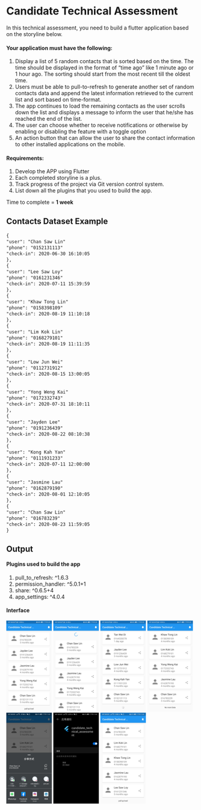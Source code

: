 # Candidate Technical Assessment

In this technical assessment, you need to build a flutter application based
on the storyline below.
#### Your application must have the following:
1. Display a list of 5 random contacts that is sorted based on the time. The time should be
displayed in the format of “time ago” like 1 minute ago or 1 hour ago. The sorting should
start from the most recent till the oldest time.
2. Users must be able to pull-to-refresh to generate another set of random contacts data
and append the latest information retrieved to the current list and sort based on
time-format.
3. The app continues to load the remaining contacts as the user scrolls down the list and
displays a message to inform the user that he/she has reached the end of the list.
4. The user can choose whether to receive notifications or otherwise by enabling or
disabling the feature with a toggle option
5. An action button that can allow the user to share the contact information to other
installed applications on the mobile.
#### Requirements:
1. Develop the APP using Flutter
2. Each completed storyline is a plus.
3. Track progress of the project via Git version control system.
4. List down all the plugins that you used to build the app.

Time to complete = <b>1 week</b>

## Contacts Dataset Example
````
{
"user": "Chan Saw Lin"
"phone": "0152131113"
"check-in": 2020-06-30 16:10:05
},
{
"user": "Lee Saw Loy"
"phone": "0161231346"
"check-in": 2020-07-11 15:39:59
},
{
"user": "Khaw Tong Lin"
"phone": "0158398109"
"check-in": 2020-08-19 11:10:18
},
{
"user": "Lim Kok Lin"
"phone": "0168279101"
"check-in": 2020-08-19 11:11:35
},
{
"user": "Low Jun Wei"
"phone": "0112731912"
"check-in": 2020-08-15 13:00:05
},
{
"user": "Yong Weng Kai"
"phone": "0172332743"
"check-in": 2020-07-31 18:10:11
},
{
"user": "Jayden Lee"
"phone": "0191236439"
"check-in": 2020-08-22 08:10:38
},
{
"user": "Kong Kah Yan"
"phone": "0111931233"
"check-in": 2020-07-11 12:00:00
},
{
"user": "Jasmine Lau"
"phone": "0162879190"
"check-in": 2020-08-01 12:10:05
},
{
"user": "Chan Saw Lin"
"phone": "016783239"
"check-in": 2020-08-23 11:59:05
}
````

## Output

#### Plugins used to build the app
1. pull_to_refresh: ^1.6.3
1. permission_handler: ^5.0.1+1
1. share: ^0.6.5+4
1. app_settings: ^4.0.4

#### Interface
<img src="Output/Screenshot_20201220_213902_com.example.candidate_technical_assessment.jpg" width="24%"> <img src="Output/Screenshot_20201220_213916_com.example.candidate_technical_assessment.jpg" width="24%"> <img src="Output/Screenshot_20201220_213921_com.example.candidate_technical_assessment.jpg" width="24%"> <img src="Output/Screenshot_20201220_213929_com.example.candidate_technical_assessment.jpg" width="24%">
<img src="Output/Screenshot_20201220_235943.jpg" width="24%"> <img src="Output/Screenshot_20201220_234313_com.android.settings.jpg" width="24%"> <img src="Output/Screenshot_20201220_234321_com.example.candidate_technical_assessment.jpg" width="24%">


